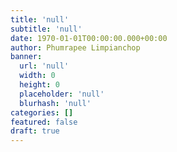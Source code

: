 ```yaml
---
title: 'null'
subtitle: 'null'
date: 1970-01-01T00:00:00.000+00:00
author: Phumrapee Limpianchop
banner:
  url: 'null'
  width: 0
  height: 0
  placeholder: 'null'
  blurhash: 'null'
categories: []
featured: false
draft: true
---
```

